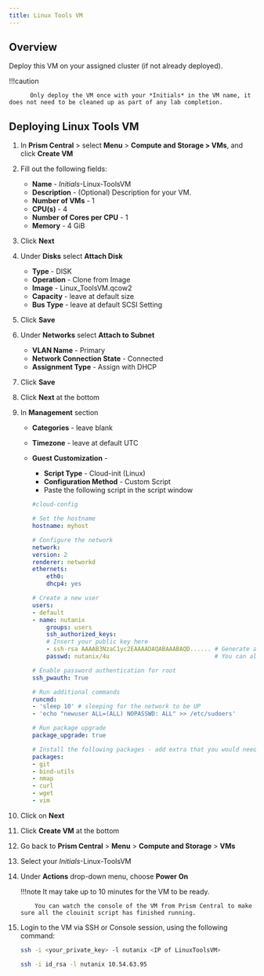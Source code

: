 ```yaml
---
title: Linux Tools VM
---
```


## Overview

Deploy this VM on your assigned cluster (if not already deployed).

!!!caution

          Only deploy the VM once with your *Initials* in the VM name, it does not need to be cleaned up as part of any lab completion.


## Deploying Linux Tools VM

1. In **Prism Central** > select **Menu** > **Compute and Storage > VMs**, and click **Create VM**

1.  Fill out the following fields:
    -   **Name** - *Initials*-Linux-ToolsVM
    -   **Description** - (Optional) Description for your VM.
    -   **Number of VMs** - 1
    -   **CPU(s)** - 4
    -   **Number of Cores per CPU** - 1
    -   **Memory** - 4 GiB
2.  Click **Next**
3.  Under **Disks** select **Attach Disk**
    -   **Type** - DISK
    -   **Operation** - Clone from Image
    -   **Image** - Linux_ToolsVM.qcow2
    -   **Capacity** - leave at default size
    -   **Bus Type** - leave at default SCSI Setting
4.  Click **Save**
5.  Under **Networks** select **Attach to Subnet**
    -   **VLAN Name** - Primary
    -   **Network Connection State** - Connected
    -   **Assignment Type** - Assign with DHCP
6.  Click **Save**
7.  Click **Next** at the bottom
8.  In **Management** section
    -   **Categories** - leave blank
    -   **Timezone** - leave at default UTC
    -   **Guest Customization** - 
        - **Script Type** - Cloud-init (Linux)
        - **Configuration Method** - Custom Script 
        - Paste the following script in the script window 
        
         ```yaml
         #cloud-config
         
         # Set the hostname
         hostname: myhost
         
         # Configure the network
         network:
         version: 2
         renderer: networkd
         ethernets:
             eth0:
             dhcp4: yes
         
         # Create a new user
         users:
         - default
         - name: nutanix
             groups: users
             ssh_authorized_keys:
             # Insert your public key here
             - ssh-rsa AAAAB3NzaC1yc2EAAAADAQABAAABAQD...... # Generate a key pair and paste the public key here
             passwd: nutanix/4u                              # You can also use the 1N or 6N format (openssl passwd -1 "yourplaintextpassword")
         
         # Enable password authentication for root
         ssh_pwauth: True
         
         # Run additional commands
         runcmd:
         - 'sleep 10' # sleeping for the network to be UP
         - 'echo "newuser ALL=(ALL) NOPASSWD: ALL" >> /etc/sudoers'
         
         # Run package upgrade
         package_upgrade: true
         
         # Install the following packages - add extra that you would need
         packages:
         - git
         - bind-utils
         - nmap
         - curl
         - wget 
         - vim
         ```

9. Click on **Next**
10. Click **Create VM** at the bottom
11. Go back to **Prism Central** > **Menu** > **Compute and Storage** > **VMs**
12. Select your *Initials*-Linux-ToolsVM
13. Under **Actions** drop-down menu, choose **Power On**

    !!!note
            It may take up to 10 minutes for the VM to be ready.

            You can watch the console of the VM from Prism Central to make sure all the clouinit script has finished running.

14. Login to the VM via SSH or Console session, using the following command:

    ```bash
    ssh -i <your_private_key> -l nutanix <IP of LinuxToolsVM>
    ```
    ```bash title="Example command"
    ssh -i id_rsa -l nutanix 10.54.63.95
    ```

